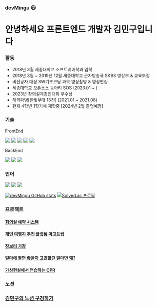 ### devMingu 😃

# 안녕하세요 프론트엔드 개발자 김민구입니다

### 활동

- 2018년 3월 세종대학교 소프트웨어학과 입학
- 2018년 3월 ~ 2019년 12월 세종대학교 군자방송국 SKBS 영상부 & 교육부장
- 비전공자 대상 SW기초코딩 과목 영상촬영 & 영상편집
- 세종대학교 오픈소스 동아리 SOS (2023.01 ~ )
- 2023년 창의설계경진대회 우수상
- 해외파병[한빛부대 13진] (2021.01 ~ 2021.08)
- 현재 4학년 1학기에 재학중 [2024년 2월 졸업예정]

### 기술

FrontEnd

<img src="https://img.shields.io/badge/HTML5-E34F26?style=for-the-badge&logo=HTML5&logoColor=white"> <img src="https://img.shields.io/badge/React-61DAFB?style=for-the-badge&logo=React&logoColor=white"> <img src="https://img.shields.io/badge/React Router-CA4245?style=for-the-badge&logo=React Router&logoColor=white"> <img src="https://img.shields.io/badge/Redux-764ABC?style=for-the-badge&logo=Redux&logoColor=white"> <img src="https://img.shields.io/badge/styled-components-DB7093?style=for-the-badge&logo=styled-components&logoColor=white">

BackEnd

<img src="https://img.shields.io/badge/Node.js-339933?style=for-the-badge&logo=Node.js&logoColor=white"> <img src="https://img.shields.io/badge/MongoDB-47A248?style=for-the-badge&logo=MongoDB&logoColor=white"> <img src="https://img.shields.io/badge/Express-000000?style=for-the-badge&logo=Express&logoColor=white">

### 언어

<img src="https://img.shields.io/badge/JavaScript-F7DF1E?style=for-the-badge&logo=JavaScript&logoColor=white"> <img src="https://img.shields.io/badge/Python-3776AB?style=for-the-badge&logo=Python&logoColor=white"> <img src="https://img.shields.io/badge/C-A8B9CC?style=for-the-badge&logo=C&logoColor=white">

[![devMingu GitHub stats](https://github-readme-stats.vercel.app/api?username=devMingu)](https://github.com/devMingu/github-readme-stats)
[![Solved.ac
프로필](http://mazassumnida.wtf/api/generate_badge?boj=rooster100)](https://solved.ac/rooster100)

### 프로젝트

#### [회의실 예약 시스템](https://www.notion.so/7aa79d9d5c2d41088f62dbf611599428?pvs=4)
#### [개인 여행지 추천 플랫폼 마고트립](https://puzzling-meadowlark-baf.notion.site/f5df09925243491a891713b44325af9f)
#### [장보러 가장](https://www.notion.so/73575a5b153b49d7b7e3b7f6f854ebf8?pvs=4)
#### [얼마에 팔면 좋을까 고민할땐 얼마면 돼?](https://puzzling-meadowlark-baf.notion.site/955f3e2a656844ebbeb48271ffd635bf)
#### [가상현실에서 연습하는 CPR](https://puzzling-meadowlark-baf.notion.site/CPR-VR-797b5a8f281b4b86a1eabc2e2465c25a)

### 노션 

### [김민구의 노션 구경하기](https://puzzling-meadowlark-baf.notion.site/c9acacd41f8b49f891c20982ac2d977a)
